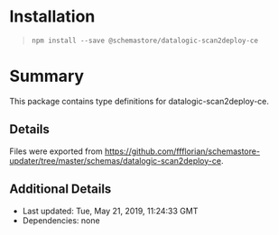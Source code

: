 # Installation
> `npm install --save @schemastore/datalogic-scan2deploy-ce`

# Summary
This package contains type definitions for datalogic-scan2deploy-ce.

## Details
Files were exported from https://github.com/ffflorian/schemastore-updater/tree/master/schemas/datalogic-scan2deploy-ce.

## Additional Details
* Last updated: Tue, May 21, 2019, 11:24:33 GMT
* Dependencies: none
